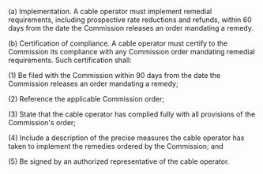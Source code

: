 (a) Implementation. A cable operator must implement remedial requirements, including prospective rate reductions and refunds, within 60 days from the date the Commission releases an order mandating a remedy.

(b) Certification of compliance. A cable operator must certify to the Commission its compliance with any Commission order mandating remedial requirements. Such certification shall:

(1) Be filed with the Commission within 90 days from the date the Commission releases an order mandating a remedy;

(2) Reference the applicable Commission order;

(3) State that the cable operator has complied fully with all provisions of the Commission's order;

(4) Include a description of the precise measures the cable operator has taken to implement the remedies ordered by the Commission; and

(5) Be signed by an authorized representative of the cable operator.

